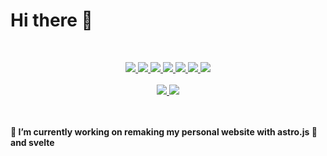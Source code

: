 # Hi there 👋
<br>
<p align="center">
   <a href="/">
      <img src="https://skillicons.dev/icons?i=linux,bash,powershell,docker,vscode" />
      <img src="https://skillicons.dev/icons?i=visualstudio,vim,unity,codepen,figma" />
      <img src="https://skillicons.dev/icons?i=svg,py,css,html,markdown" />
      <img src="https://skillicons.dev/icons?i=js,ts,jest,astro,vite" />
      <img src="https://skillicons.dev/icons?i=svelte,vue,react,threejs,nodejs" />
      <img src="https://skillicons.dev/icons?i=deno,firebase,c,cs,cpp" />
      <img src="https://skillicons.dev/icons?i=rust,git,github,discord"/>
   </a>
   <br><br>
   <a href="/">
      <img src="https://github-readme-stats.vercel.app/api?username=sklbz&theme=blue-green&count_private=true&show_icons=true&hide_border=true">
      <img src="https://github-readme-stats.vercel.app/api/top-langs?locale=en&card_width=320&langs_count=4&theme=github_dark&hide_border=true&username=sklbz">
   </a>
</p>
<br><br>
<b> 🔭 I’m currently working on remaking my personal website with astro.js 🚀 and svelte</b>

<!--
- 🔭 I’m currently working on ...
- 👯 I’m looking to collaborate on ...
- 🤔 I’m looking for help with ...
- 💬 Ask me about ...
- 📫 How to reach me: ...
- ⚡ Fun fact: ...
-->
